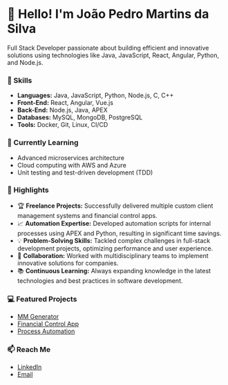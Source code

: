 # 👋 Hello! I'm João Pedro Martins da Silva

Full Stack Developer passionate about building efficient and innovative solutions using technologies like Java, JavaScript, React, Angular, Python, and Node.js.

### 🚀 Skills
- **Languages:** Java, JavaScript, Python, Node.js, C, C++
- **Front-End:** React, Angular, Vue.js
- **Back-End:** Node.js, Java, APEX
- **Databases:** MySQL, MongoDB, PostgreSQL
- **Tools:** Docker, Git, Linux, CI/CD

### 🌱 Currently Learning
- Advanced microservices architecture
- Cloud computing with AWS and Azure
- Unit testing and test-driven development (TDD)

### 🌟 Highlights
- 🏆 **Freelance Projects:** Successfully delivered multiple custom client management systems and financial control apps.
- 📈 **Automation Expertise:** Developed automation scripts for internal processes using APEX and Python, resulting in significant time savings.
- 💡 **Problem-Solving Skills:** Tackled complex challenges in full-stack development projects, optimizing performance and user experience.
- 🤝 **Collaboration:** Worked with multidisciplinary teams to implement innovative solutions for companies.
- 📚 **Continuous Learning:** Always expanding knowledge in the latest technologies and best practices in software development.

### 💻 Featured Projects
- [MM Generator](https://github.com/jospiado/mm-generator)
- [Financial Control App](https://github.com/jospiado/app-financeiro)
- [Process Automation](https://github.com/jospiado/automacao-processos)

### 📫 Reach Me
- [LinkedIn](https://www.linkedin.com/in/joao-pedro-9a1328247/)
- [Email](mailto:devjoaopedromartins@gmail.com)
